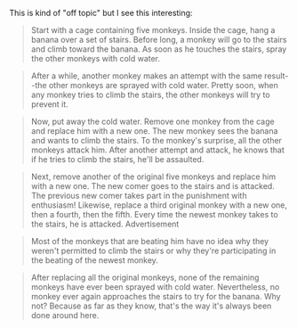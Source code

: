 This is kind of "off topic" but I see this interesting:

> Start with a cage containing five monkeys. Inside the cage, hang a banana over a set of stairs. Before long, a monkey will go to the stairs and climb toward the banana. As soon as he touches the stairs, spray the other monkeys with cold water.

> After a while, another monkey makes an attempt with the same result--the other monkeys are sprayed with cold water. Pretty soon, when any monkey tries to climb the stairs, the other monkeys will try to prevent it.

> Now, put away the cold water. Remove one monkey from the cage and replace him with a new one. The new monkey sees the banana and wants to climb the stairs. To the monkey's surprise, all the other monkeys attack him. After another attempt and attack, he knows that if he tries to climb the stairs, he'll be assaulted.

> Next, remove another of the original five monkeys and replace him with a new one. The new comer goes to the stairs and is attacked. The previous new comer takes part in the punishment with enthusiasm! Likewise, replace a third original monkey with a new one, then a fourth, then the fifth. Every time the newest monkey takes to the stairs, he is attacked.
Advertisement

> Most of the monkeys that are beating him have no idea why they weren't permitted to climb the stairs or why they're participating in the beating of the newest monkey.

> After replacing all the original monkeys, none of the remaining monkeys have ever been sprayed with cold water. Nevertheless, no monkey ever again approaches the stairs to try for the banana. Why not? Because as far as they know, that's the way it's always been done around here.
